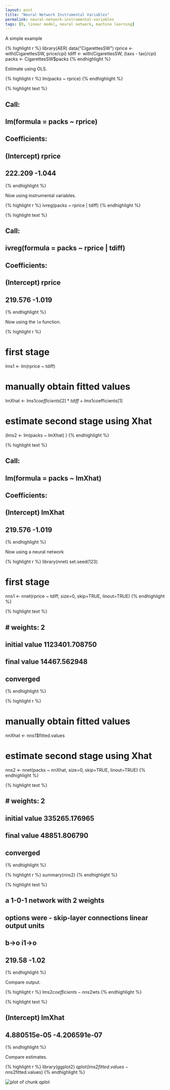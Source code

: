 ```yaml
---
layout: post
title: "Neural Network Instrumental Variables"
permalink: neural-network-instrumental-variables
tags: [R, linear model, neural network, machine learning]
---
```


A simple example


{% highlight r %}
library(AER)
data("CigarettesSW")
rprice  <- with(CigarettesSW, price/cpi)
tdiff   <- with(CigarettesSW, (taxs - tax)/cpi)
packs   <- CigarettesSW$packs
{% endhighlight %}

Estimate using OLS.


{% highlight r %}
lm(packs ~ rprice)
{% endhighlight %}



{% highlight text %}
## 
## Call:
## lm(formula = packs ~ rprice)
## 
## Coefficients:
## (Intercept)       rprice  
##     222.209       -1.044
{% endhighlight %}

Now using instrumental variables.


{% highlight r %}
ivreg(packs ~ rprice | tdiff)
{% endhighlight %}



{% highlight text %}
## 
## Call:
## ivreg(formula = packs ~ rprice | tdiff)
## 
## Coefficients:
## (Intercept)       rprice  
##     219.576       -1.019
{% endhighlight %}

Now using the `lm` function.


{% highlight r %}
# first stage
lms1 <- lm(rprice ~ tdiff)

# manually obtain fitted values
lmXhat <- lms1$coefficients[2]*tdiff + lms1$coefficients[1]

# estimate second stage using Xhat
(lms2 <- lm(packs ~ lmXhat) )
{% endhighlight %}



{% highlight text %}
## 
## Call:
## lm(formula = packs ~ lmXhat)
## 
## Coefficients:
## (Intercept)       lmXhat  
##     219.576       -1.019
{% endhighlight %}

Now using a neural network


{% highlight r %}
library(nnet)
set.seed(123)

# first stage
nns1 <- nnet(rprice ~ tdiff, size=0, skip=TRUE, linout=TRUE)
{% endhighlight %}



{% highlight text %}
## # weights:  2
## initial  value 1123401.708750 
## final  value 14467.562948 
## converged
{% endhighlight %}



{% highlight r %}
# manually obtain fitted values
nnXhat <- nns1$fitted.values

# estimate second stage using Xhat
nns2 <- nnet(packs ~ nnXhat, size=0, skip=TRUE, linout=TRUE)
{% endhighlight %}



{% highlight text %}
## # weights:  2
## initial  value 335265.176965 
## final  value 48851.806790 
## converged
{% endhighlight %}



{% highlight r %}
summary(nns2)
{% endhighlight %}



{% highlight text %}
## a 1-0-1 network with 2 weights
## options were - skip-layer connections  linear output units 
##   b->o  i1->o 
## 219.58  -1.02
{% endhighlight %}

Compare output.


{% highlight r %}
lms2$coefficients - nns2$wts
{% endhighlight %}



{% highlight text %}
##   (Intercept)        lmXhat 
##  4.880515e-05 -4.206591e-07
{% endhighlight %}

Compare estimates.


{% highlight r %}
library(ggplot2)
qplot(lms2$fitted.values - nns2$fitted.values)
{% endhighlight %}

![plot of chunk qplot](/images/source/2015-10-20-neural-network-instrumental-variables/qplot-1.png)
